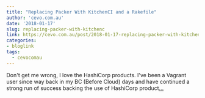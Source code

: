 ```yaml
---
title: "Replacing Packer With KitchenCI and a Rakefile"
author: 'cevo.com.au'
date: '2018-01-17'
slug: replacing-packer-with-kitchenc
link: https://cevo.com.au/post/2018-01-17-replacing-packer-with-kitchen-and-a-rakefile/
categories:
- bloglink
tags:
  - cevocomau
---
```


Don't get me wrong, I love the HashiCorp products. I've been a Vagrant user since way back in my BC (Before Cloud) days and have continued a strong run of success backing the use of HashiCorp product[... <i class="fas fa-external-link-alt"></i>](https://cevo.com.au/post/2018-01-17-replacing-packer-with-kitchen-and-a-rakefile/)

